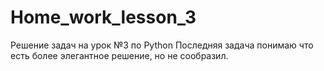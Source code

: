 # Home_work_lesson_3
Решение задач на урок №3 по Python
Последняя задача понимаю что есть более элегантное решение, но не сообразил.
